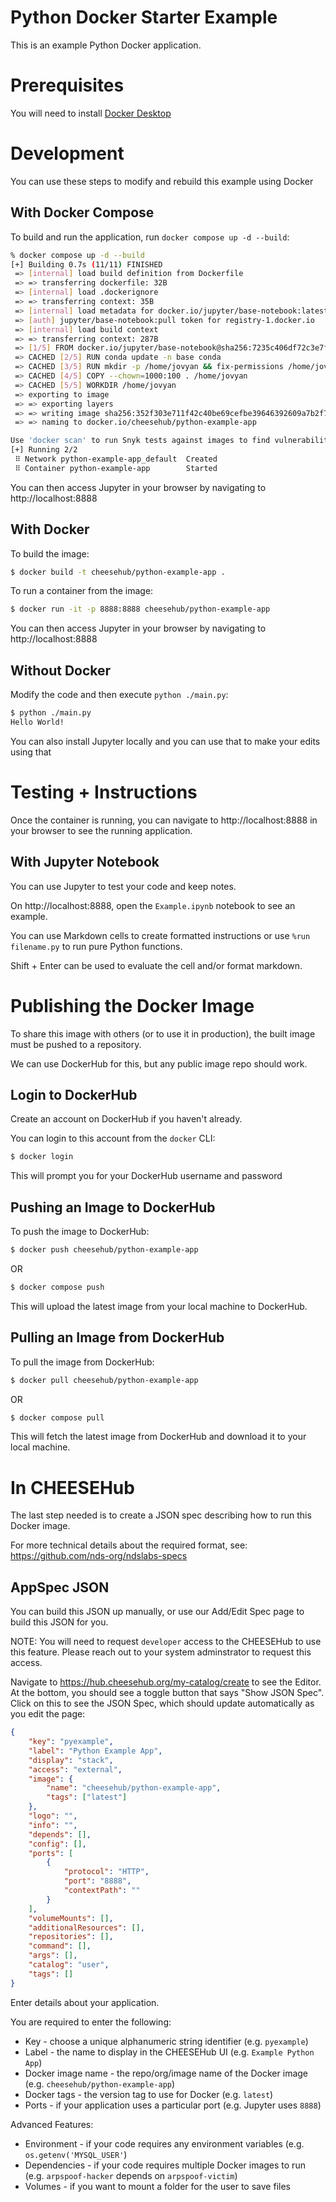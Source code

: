 # Python Docker Starter Example
This is an example Python Docker application.

# Prerequisites
You will need to install [Docker Desktop](https://docs.docker.com/get-docker/)

# Development
You can use these steps to modify and rebuild this example using Docker

## With Docker Compose
To build and run the application, run `docker compose up -d --build`:
```bash
% docker compose up -d --build
[+] Building 0.7s (11/11) FINISHED                                                                                             
 => [internal] load build definition from Dockerfile                                                                      0.0s
 => => transferring dockerfile: 32B                                                                                       0.0s
 => [internal] load .dockerignore                                                                                         0.0s
 => => transferring context: 35B                                                                                          0.0s
 => [internal] load metadata for docker.io/jupyter/base-notebook:latest                                                   0.6s
 => [auth] jupyter/base-notebook:pull token for registry-1.docker.io                                                      0.0s
 => [internal] load build context                                                                                         0.0s
 => => transferring context: 287B                                                                                         0.0s
 => [1/5] FROM docker.io/jupyter/base-notebook@sha256:7235c406df72c3e7f6abd1bbfbea0ce8aeedf1823b69fcdc7eb39a7f7e745116    0.0s
 => CACHED [2/5] RUN conda update -n base conda                                                                           0.0s
 => CACHED [3/5] RUN mkdir -p /home/jovyan && fix-permissions /home/jovyan                                                0.0s
 => CACHED [4/5] COPY --chown=1000:100 . /home/jovyan                                                                     0.0s
 => CACHED [5/5] WORKDIR /home/jovyan                                                                                     0.0s
 => exporting to image                                                                                                    0.0s
 => => exporting layers                                                                                                   0.0s
 => => writing image sha256:352f303e711f42c40be69cefbe39646392609a7b2f70e7f6d77dc82a567cd07a                              0.0s
 => => naming to docker.io/cheesehub/python-example-app                                                                   0.0s

Use 'docker scan' to run Snyk tests against images to find vulnerabilities and learn how to fix them
[+] Running 2/2
 ⠿ Network python-example-app_default  Created                                                                            0.1s
 ⠿ Container python-example-app        Started 
```

You can then access Jupyter in your browser by navigating to http://localhost:8888

## With Docker
To build the image:
```bash
$ docker build -t cheesehub/python-example-app .
```

To run a container from the image:
```bash
$ docker run -it -p 8888:8888 cheesehub/python-example-app
```

You can then access Jupyter in your browser by navigating to http://localhost:8888

## Without Docker
Modify the code and then execute `python ./main.py`:
```bash
$ python ./main.py
Hello World!
```

You can also install Jupyter locally and you can use that to make your edits using that

# Testing + Instructions
Once the container is running, you can navigate to http://localhost:8888 in your browser to see the running application.

## With Jupyter Notebook
You can use Jupyter to test your code and keep notes.

On http://localhost:8888, open the `Example.ipynb` notebook to see an example.

You can use Markdown cells to create formatted instructions or use `%run filename.py` to run pure Python functions.

Shift + Enter can be used to evaluate the cell and/or format markdown.


# Publishing the Docker Image
To share this image with others (or to use it in production), the built image must be pushed to a repository.

We can use DockerHub for this, but any public image repo should work.


## Login to DockerHub
Create an account on DockerHub if you haven't already.

You can login to this account from the `docker` CLI:
```bash
$ docker login
```

This will prompt you for your DockerHub username and password

## Pushing an Image to DockerHub
To push the image to DockerHub:
```bash
$ docker push cheesehub/python-example-app
```
OR
```bash
$ docker compose push
```

This will upload the latest image from your local machine to DockerHub.

## Pulling an Image from DockerHub
To pull the image from DockerHub:
```bash
$ docker pull cheesehub/python-example-app
```
OR
```bash
$ docker compose pull
```

This will fetch the latest image from DockerHub and download it to your local machine.



# In CHEESEHub
The last step needed is to create a JSON spec describing how to run this Docker image.

For more technical details about the required format, see: https://github.com/nds-org/ndslabs-specs

## AppSpec JSON
You can build this JSON up manually, or use our Add/Edit Spec page to build this JSON for you.

NOTE: You will need to request `developer` access to the CHEESEHub to use this feature.
Please reach out to your system adminstrator to request this access.

Navigate to https://hub.cheesehub.org/my-catalog/create to see the Editor.
At the bottom, you should see a toggle button that says "Show JSON Spec".
Click on this to see the JSON Spec, which should update automatically as you edit the page:
```json
{
    "key": "pyexample",
    "label": "Python Example App",
    "display": "stack",
    "access": "external",
    "image": {
        "name": "cheesehub/python-example-app",
        "tags": ["latest"]
    },
    "logo": "",
    "info": "",
    "depends": [],
    "config": [],
    "ports": [
        {
            "protocol": "HTTP",
            "port": "8888",
            "contextPath": ""
        }
    ],
    "volumeMounts": [],
    "additionalResources": [],
    "repositories": [],
    "command": [],
    "args": [],
    "catalog": "user",
    "tags": []
}
```

Enter details about your application.

You are required to enter the following:
* Key - choose a unique alphanumeric string identifier (e.g. `pyexample`)
* Label - the name to display in the CHEESEHub UI (e.g. `Example Python App`)
* Docker image name - the repo/org/image name of the Docker image (e.g. `cheesehub/python-example-app`)
* Docker tags - the version tag to use for Docker (e.g. `latest`)
* Ports - if your application uses a particular port (e.g. Jupyter uses `8888`)

Advanced Features:
* Environment - if your code requires any environment variables (e.g. `os.getenv('MYSQL_USER'`)
* Dependencies - if your code requires multiple Docker images to run (e.g. `arpspoof-hacker` depends on `arpspoof-victim`)
* Volumes - if you want to mount a folder for the user to save files
